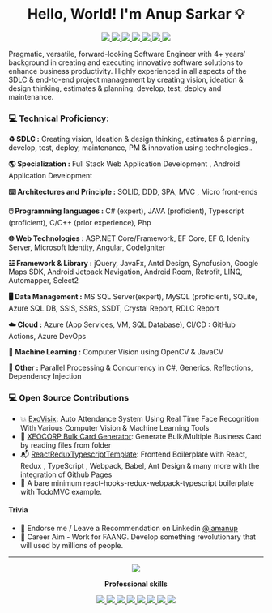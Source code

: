 
<h1 align="center">Hello, World!  I'm  Anup Sarkar 💡</h1>

<p align="center">
  <a href="https://www.linkedin.com/in/iamanup" alt="Anup's LeetCode">
   <img src="https://img.shields.io/badge/-CodeWithAnup-9cf?style=flat-square&logo=leetcode&logoColor=orange&link=https://www.linkedin.com/in/iamanup" />
 </a>
 <a href="https://www.facebook.com/mr.anupsarkar/" alt="Anup's twitter">
   <img src="https://img.shields.io/badge/-@mr.anupsarkar-%231DA1F2?style=flat-square&logo=facebook&logoColor=ffffff" />
 </a>
 <a href="https://github.com/MeAnupSarkar" alt="Anup's github">
   <img src="https://img.shields.io/badge/-@MeAnupSarkar-%23181717?style=flat-square&logo=github" />
 </a>
 <a href="https://www.linkedin.com/in/iamanup" alt="Anup's linkedin">
   <img src="https://img.shields.io/badge/-iamanup-blue?style=flat-square&logo=Linkedin&logoColor=white&link=https://www.linkedin.com/in/iamanup" />
 </a>
 <a href="https://www.youtube.com/c/CodeWithAnup" alt="Anup's YT channel">
    <img src="https://img.shields.io/badge/-CodeWithAnup-9cf?style=flat-square&logo=youtube&logoColor=red&link=https://www.linkedin.com/in/iamanup" />
 </a>

  <a href="http://xeocorp.com/" alt="Anup's Website">
   <img src="https://img.shields.io/badge/Xeocorp.com-blueviolet?style=flat-square" />
 </a>
 <a>
   <img src="https://komarev.com/ghpvc/?username=MeAnupSarkar&color=ff69b4&style=flat-square" />
 </a>
</p>

Pragmatic, versatile, forward-looking Software Engineer with 4+ years’ background in creating and executing innovative software solutions to enhance business productivity. Highly experienced in all aspects of the SDLC & end-to-end project management by creating vision, ideation & design thinking, estimates & planning, develop, test, deploy and maintenance.

### 💻 Technical Proficiency:

**♻️ SDLC :** Creating vision, Ideation & design thinking, estimates & planning, develop, test, deploy, maintenance, PM & innovation using technologies..

**🌎 Specialization :** Full Stack Web Application Development , Android Application Development

**⌨️ Architectures and Principle :** SOLID, DDD, SPA, MVC , Micro front-ends

**🖱️ Programming languages :** C# (expert), JAVA (proficient), Typescript (proficient), C/C++ (prior experience), Php
 
**🌐 Web Technologies :** ASP.NET Core/Framework, EF Core, EF 6, Idenity Server, Microsoft Identity, Angular, CodeIgniter

**☳ Framework & Library :**  jQuery, JavaFx, Antd Design, Syncfusion, Google Maps SDK, Android Jetpack Navigation, Android Room, Retrofit, LINQ, Automapper, Select2

**🖥️ Data Management :** MS SQL Server(expert), MySQL (proficient), SQLite, Azure SQL DB, SSIS, SSRS, SSDT, Crystal Report, RDLC Report

**☁️ Cloud :** Azure (App Services, VM, SQL Database), CI/CD : GitHub Actions, Azure DevOps 
 
**🤖 Machine Learning :** Computer Vision using OpenCV & JavaCV

**💾 Other :** Parallel Processing & Concurrency in C#, Generics, Reflections, Dependency Injection

### 💻 Open Source Contributions

- 💥 [ExoVisix](https://github.com/MeAnupSarkar/ExoVisix): Auto Attendance System Using Real Time Face Recognition With Various Computer Vision & Machine Learning Tools
- 🛒 [XEOCORP Bulk Card Generator](https://github.com/MeAnupSarkar/Xeocorp-Card-Generator-JavaFX): Generate Bulk/Multiple Business Card by reading files from folder
- 📬 [ReactReduxTypescriptTemplate](https://github.com/MeAnupSarkar/ReactReduxTsTemplate): Frontend Boilerplate with React, Redux , TypeScript , Webpack, Babel, Ant Design & many more with the integration of Github Pages
- 🥇 A bare minimum react-hooks-redux-webpack-typescript boilerplate with TodoMVC example.

#### Trivia

- 🦸 Endorse me / Leave a Recommendation on Linkedin [@iamanup](https://www.linkedin.com/in/iamanup/)
- 🦸 Career Aim - Work for FAANG. Develop something revolutionary  that will used by millions of  people.

---
<p align="center">
  <a href="#" alt="Anup's github stats"><img src="https://github-readme-stats.vercel.app/api?username=MeAnupSarkar" /></a>
</p>
<p align="center"> 
 <strong>
  Professional skills
  </strong>
</p>

<p align="center">
  <a href="https://dotnet.microsoft.com/">
    <img src="https://drive.google.com/uc?export=view&id=1XZy8GBfx4uBDCSWG8qq8tMax5B-8dTp4"    >
  </a>
  <a href="https://dotnet.microsoft.com/">
    <img src="https://drive.google.com/uc?export=view&id=1Wzrn_lWXvL3ll0KyuNwHU1LKgFbWII6p"    >
  </a>
  <a href="https://dotnet.microsoft.com/apps/aspnet/web-apps/blazor">
    <img src="https://drive.google.com/uc?export=view&id=1ObGtnNLm91pNVsmIhQWWKeFpFq7ls4yU"    >
  </a>
   <a href="#">
    <img src="https://drive.google.com/uc?export=view&id=1xCUu4fNjjFks9HEXi4mPBvVDmH3Nwkm6"    >
  </a>
  <a href="">
   <img src="https://drive.google.com/uc?export=view&id=1Hg-pb9IFo7FGAAQswTIRvQ3IBWO-LcsM"    >
  </a>  
  <a href="">
   <img src="https://drive.google.com/uc?export=view&id=1xld9xaax8PMv-L-4l-I8w9Hqgb66CDvJ"    >
  </a>
   <a href="#">
   <img src="https://drive.google.com/uc?export=view&id=1lAI9BcEzbbn6XpnEfwr3QtGkquG7wk7t"  >
  </a>
  <a href="#">
    <img src="https://drive.google.com/uc?export=view&id=1fI3FbESPuHkldP-fwWqVqvHuX6dQMAwO"    >
  </a>
 
</p>
<br/>



 
